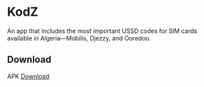 # KodZ
An app that includes the most important USSD codes for SIM cards available in Algeria—Mobilis, Djezzy, and Ooredoo.

## Download

APK [Download](https://github.com/haithamaouati/KodZ/blob/main/KodZ.apk)
